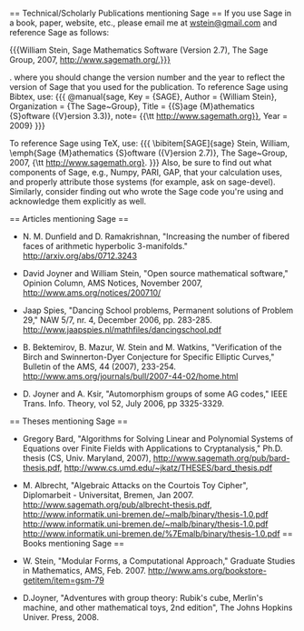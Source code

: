 == Technical/Scholarly Publications mentioning Sage ==
If you use Sage in a book, paper, website, etc., please email me at wstein@gmail.com and reference Sage as follows:

{{{William Stein, Sage Mathematics Software (Version 2.7), The Sage Group, 2007, http://www.sagemath.org/.}}}

 . where you should change the version number and the year to reflect the version of Sage that you used for the publication. To reference Sage using Bibtex, use:
{{{
@manual{sage,
       Key = {SAGE},
       Author = {William Stein},
       Organization = {The Sage~Group},
       Title = {{S}age {M}athematics {S}oftware ({V}ersion 3.3)},
       note= {{\tt http://www.sagemath.org}},
       Year = 2009}
}}}

To reference Sage using TeX, use:
{{{
\bibitem[SAGE]{sage}
Stein, William, \emph{Sage {M}athematics {S}oftware ({V}ersion 2.7)}, 
The Sage~Group, 2007, {\tt http://www.sagemath.org}.
}}}
Also, be sure to find out what components of Sage, e.g., Numpy, PARI, GAP, that your calculation uses, and properly attribute those systems (for example, ask on sage-devel). Similarly, consider finding out who wrote the Sage code you're using and acknowledge them explicitly as well.

== Articles mentioning Sage ==
 * N. M. Dunfield and D. Ramakrishnan, "Increasing the number of fibered faces of arithmetic hyperbolic 3-manifolds." http://arxiv.org/abs/0712.3243
 * David Joyner and William Stein, "Open source mathematical software," Opinion Column, AMS Notices, November 2007, http://www.ams.org/notices/200710/
 * Jaap Spies, "Dancing School problems, Permanent solutions of Problem 29," NAW 5/7, nr. 4, December 2006, pp. 283-285. http://www.jaapspies.nl/mathfiles/dancingschool.pdf

 * B. Bektemirov, B. Mazur, W. Stein and M. Watkins, "Verification of the Birch and Swinnerton-Dyer Conjecture for Specific Elliptic Curves," Bulletin of the AMS, 44  (2007), 233-254. http://www.ams.org/journals/bull/2007-44-02/home.html
 * D. Joyner and A. Ksir, "Automorphism groups of some AG codes," IEEE Trans. Info. Theory, vol 52, July 2006, pp 3325-3329.

== Theses mentioning Sage ==
 * Gregory Bard, "Algorithms for Solving Linear and Polynomial Systems of Equations over Finite Fields with Applications to Cryptanalysis," Ph.D. thesis (CS, Univ. Maryland, 2007), http://www.sagemath.org/pub/bard-thesis.pdf, http://www.cs.umd.edu/~jkatz/THESES/bard_thesis.pdf
 * M. Albrecht, "Algebraic Attacks on the Courtois Toy Cipher", Diplomarbeit - Universitat, Bremen, Jan 2007. http://www.sagemath.org/pub/albrecht-thesis.pdf, http://www.informatik.uni-bremen.de/~malb/binary/thesis-1.0.pdf http://www.informatik.uni-bremen.de/~malb/binary/thesis-1.0.pdf http://www.informatik.uni-bremen.de/%7Emalb/binary/thesis-1.0.pdf
== Books mentioning Sage ==
 * W. Stein, "Modular Forms, a Computational Approach," Graduate Studies in Mathematics, AMS, Feb. 2007. http://www.ams.org/bookstore-getitem/item=gsm-79

 * D.Joyner, "Adventures with group theory: Rubik's cube, Merlin's machine, and other mathematical toys, 2nd edition", The Johns Hopkins Univer. Press, 2008.

